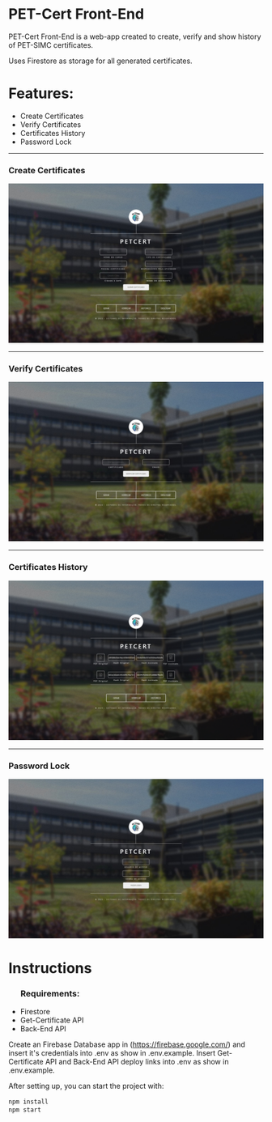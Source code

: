 # PET-Cert Front-End

PET-Cert Front-End is a web-app created to create, verify and show history of PET-SIMC certificates.  

Uses Firestore as storage for all generated certificates.


<h1>Features:</h1>

<ul>
    <li>Create Certificates</li>
    <li>Verify Certificates</li>
    <li>Certificates History</li>
    <li>Password Lock</li>
</ul>

-----

<h3>Create Certificates</h3>
<img src="src/assets/PET-Cert_create.jpg" title="Create Certificates Screen"></img>

-----

<h3>Verify Certificates</h3>
<img src="src/assets/PET-Cert_verify.jpg" title="Verify Certificates Screen"></img>

-----

<h3>Certificates History</h3>
<img src="src/assets/PET-Cert_history.jpg" title="Certificates History Screen"></img>

-----

<h3>Password Lock</h3>
<img src="src/assets/PET-Cert_main_screen.jpg" title="Main Screen"></img>


<h1>Instructions</h1>

<ul><h3>Requirements:</h3> 
    <li>Firestore</li>
    <li>Get-Certificate API</li>
    <li>Back-End API</li>
</ul>


Create an Firebase Database app in (https://firebase.google.com/) and insert it's credentials into .env as show in .env.example.
Insert Get-Certificate API and Back-End API deploy links into .env as show in .env.example.

After setting up, you can start the project with: 

```bash
npm install
npm start
```
